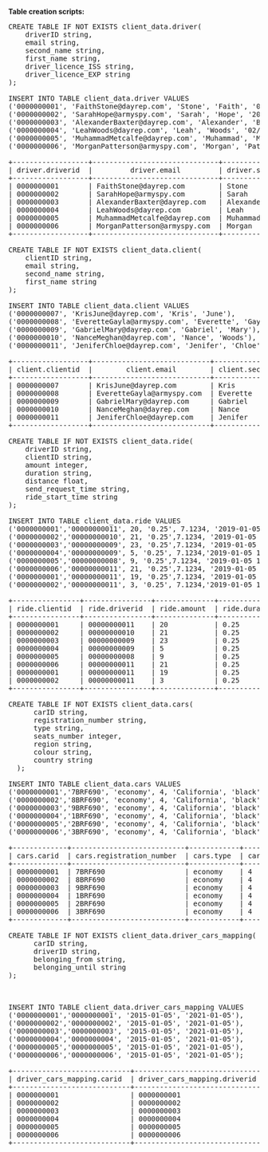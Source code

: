 <b>Table creation scripts:</b>
<pre>
CREATE TABLE IF NOT EXISTS client_data.driver(
    driverID string,
    email string,
    second_name string,
    first_name string,
    driver_licence_ISS string,
    driver_licence_EXP string
);

INSERT INTO TABLE client_data.driver VALUES
('0000000001', 'FaithStone@dayrep.com', 'Stone', 'Faith', '02/05/15', '02/05/20'),
('0000000002', 'SarahHope@armyspy.com', 'Sarah', 'Hope', '20/10/15', '20/10/20'),
('0000000003', 'AlexanderBaxter@dayrep.com', 'Alexander', 'Baxter ', '02/05/15', '02/05/20'),
('0000000004', 'LeahWoods@dayrep.com', 'Leah', 'Woods', '02/05/15', '02/05/20'),
('0000000005', 'MuhammadMetcalfe@dayrep.com', 'Muhammad', 'Metcalfe', '02/05/15', '02/05/20'),
('0000000006', 'MorganPatterson@armyspy.com', 'Morgan', 'Patterson', '02/05/15', '02/05/20');

+------------------+------------------------------+---------------------+--------------------+----------------------------+----------------------------+
| driver.driverid  |         driver.email         | driver.second_name  | driver.first_name  | driver.driver_licence_iss  | driver.driver_licence_exp  |
+------------------+------------------------------+---------------------+--------------------+----------------------------+----------------------------+
| 0000000001       | FaithStone@dayrep.com        | Stone               | Faith              | 02/05/15                   | 02/05/20                   |
| 0000000002       | SarahHope@armyspy.com        | Sarah               | Hope               | 20/10/15                   | 20/10/20                   |
| 0000000003       | AlexanderBaxter@dayrep.com   | Alexander           | Baxter             | 02/05/15                   | 02/05/20                   |
| 0000000004       | LeahWoods@dayrep.com         | Leah                | Woods              | 02/05/15                   | 02/05/20                   |
| 0000000005       | MuhammadMetcalfe@dayrep.com  | Muhammad            | Metcalfe           | 02/05/15                   | 02/05/20                   |
| 0000000006       | MorganPatterson@armyspy.com  | Morgan              | Patterson          | 02/05/15                   | 02/05/20                   |
+------------------+------------------------------+---------------------+--------------------+----------------------------+----------------------------+

CREATE TABLE IF NOT EXISTS client_data.client(
    clientID string,
    email string,
    second_name string,
    first_name string
);

INSERT INTO TABLE client_data.client VALUES
('0000000007', 'KrisJune@dayrep.com', 'Kris', 'June'),
('0000000008', 'EveretteGayla@armyspy.com', 'Everette', 'Gayla'),
('0000000009', 'GabrielMary@dayrep.com', 'Gabriel', 'Mary'),
('0000000010', 'NanceMeghan@dayrep.com', 'Nance', 'Woods'),
('0000000011', 'JeniferChloe@dayrep.com', 'Jenifer', 'Chloe');

+------------------+----------------------------+---------------------+--------------------+
| client.clientid  |        client.email        | client.second_name  | client.first_name  |
+------------------+----------------------------+---------------------+--------------------+
| 0000000007       | KrisJune@dayrep.com        | Kris                | June               |
| 0000000008       | EveretteGayla@armyspy.com  | Everette            | Gayla              |
| 0000000009       | GabrielMary@dayrep.com     | Gabriel             | Mary               |
| 0000000010       | NanceMeghan@dayrep.com     | Nance               | Woods              |
| 0000000011       | JeniferChloe@dayrep.com    | Jenifer             | Chloe              |
+------------------+----------------------------+---------------------+--------------------+

CREATE TABLE IF NOT EXISTS client_data.ride(
    driverID string,
    clientID string,
    amount integer,
    duration string,
    distance float,
    send_request_time string,
    ride_start_time string
);

INSERT INTO TABLE client_data.ride VALUES
('0000000001','00000000011', 20, '0.25', 7.1234, '2019-01-05 13:31:15', '2019-01-05 13:35:15'),
('0000000002','00000000010', 21, '0.25',7.1234, '2019-01-05 13:31:15', '2019-01-05 13:35:15'),
('0000000003','00000000009', 23, '0.25',7.1234, '2019-01-05 13:31:15', '2019-01-05 13:35:15'),
('0000000004','00000000009', 5, '0.25', 7.1234,'2019-01-05 13:31:15', '2019-01-05 13:35:15'),
('0000000005','00000000008', 9, '0.25',7.1234, '2019-01-05 13:31:15', '2019-01-05 13:35:15'),
('0000000006','00000000011', 21, '0.25',7.1234, '2019-01-05 13:31:15', '2019-01-05 13:35:15'),
('0000000001','00000000011', 19, '0.25',7.1234, '2019-01-05 13:31:15', '2019-01-05 13:35:15'),
('0000000002','00000000011', 3, '0.25', 7.1234,'2019-01-05 13:31:15', '2019-01-05 13:35:15');

+----------------+----------------+--------------+----------------+----------------+-------------------------+-----------------------+
| ride.clientid  | ride.driverid  | ride.amount  | ride.duration  | ride.distance  | ride.send_request_time  | ride.ride_start_time  |
+----------------+----------------+--------------+----------------+----------------+-------------------------+-----------------------+
| 0000000001     | 00000000011    | 20           | 0.25           | 7.1234         | 2019-01-05 13:31:15     | 2019-01-05 13:35:15   |
| 0000000002     | 00000000010    | 21           | 0.25           | 7.1234         | 2019-01-05 13:31:15     | 2019-01-05 13:35:15   |
| 0000000003     | 00000000009    | 23           | 0.25           | 7.1234         | 2019-01-05 13:31:15     | 2019-01-05 13:35:15   |
| 0000000004     | 00000000009    | 5            | 0.25           | 7.1234         | 2019-01-05 13:31:15     | 2019-01-05 13:35:15   |
| 0000000005     | 00000000008    | 9            | 0.25           | 7.1234         | 2019-01-05 13:31:15     | 2019-01-05 13:35:15   |
| 0000000006     | 00000000011    | 21           | 0.25           | 7.1234         | 2019-01-05 13:31:15     | 2019-01-05 13:35:15   |
| 0000000001     | 00000000011    | 19           | 0.25           | 7.1234         | 2019-01-05 13:31:15     | 2019-01-05 13:35:15   |
| 0000000002     | 00000000011    | 3            | 0.25           | 7.1234         | 2019-01-05 13:31:15     | 2019-01-05 13:35:15   |
+----------------+----------------+--------------+----------------+----------------+-------------------------+-----------------------+

CREATE TABLE IF NOT EXISTS client_data.cars(
      carID string,
      registration_number string,
      type string,
      seats_number integer,
      region string,
      colour string,
      country string
  );

INSERT INTO TABLE client_data.cars VALUES
('0000000001','7BRF690', 'economy', 4, 'California', 'black', 'USA'),
('0000000002','8BRF690', 'economy', 4, 'California', 'black', 'USA'),
('0000000003','9BRF690', 'economy', 4, 'California', 'black', 'USA'),
('0000000004','1BRF690', 'economy', 4, 'California', 'black', 'USA'),
('0000000005','2BRF690', 'economy', 4, 'California', 'black', 'USA'),
('0000000006','3BRF690', 'economy', 4, 'California', 'black', 'USA');

+-------------+---------------------------+------------+--------------------+--------------+--------------+---------------+
| cars.carid  | cars.registration_number  | cars.type  | cars.seats_number  | cars.region  | cars.colour  | cars.country  |
+-------------+---------------------------+------------+--------------------+--------------+--------------+---------------+
| 0000000001  | 7BRF690                   | economy    | 4                  | California   | black        | USA           |
| 0000000002  | 8BRF690                   | economy    | 4                  | California   | black        | USA           |
| 0000000003  | 9BRF690                   | economy    | 4                  | California   | black        | USA           |
| 0000000004  | 1BRF690                   | economy    | 4                  | California   | black        | USA           |
| 0000000005  | 2BRF690                   | economy    | 4                  | California   | black        | USA           |
| 0000000006  | 3BRF690                   | economy    | 4                  | California   | black        | USA           |
+-------------+---------------------------+------------+--------------------+--------------+--------------+---------------+

CREATE TABLE IF NOT EXISTS client_data.driver_cars_mapping(
      carID string,
      driverID string,
      belonging_from string,
      belonging_until string
);



INSERT INTO TABLE client_data.driver_cars_mapping VALUES
('0000000001','0000000001', '2015-01-05', '2021-01-05'),
('0000000002','0000000002', '2015-01-05', '2021-01-05'),
('0000000003','0000000003', '2015-01-05', '2021-01-05'),
('0000000004','0000000004', '2015-01-05', '2021-01-05'),
('0000000005','0000000005', '2015-01-05', '2021-01-05'),
('0000000006','0000000006', '2015-01-05', '2021-01-05');

+----------------------------+-------------------------------+-------------------------------------+--------------------------------------+
| driver_cars_mapping.carid  | driver_cars_mapping.driverid  | driver_cars_mapping.belonging_from  | driver_cars_mapping.belonging_until  |
+----------------------------+-------------------------------+-------------------------------------+--------------------------------------+
| 0000000001                 | 0000000001                    | 2015-01-05                          | 2021-01-05                           |
| 0000000002                 | 0000000002                    | 2015-01-05                          | 2021-01-05                           |
| 0000000003                 | 0000000003                    | 2015-01-05                          | 2021-01-05                           |
| 0000000004                 | 0000000004                    | 2015-01-05                          | 2021-01-05                           |
| 0000000005                 | 0000000005                    | 2015-01-05                          | 2021-01-05                           |
| 0000000006                 | 0000000006                    | 2015-01-05                          | 2021-01-05                           |
+----------------------------+-------------------------------+-------------------------------------+--------------------------------------+

</pre>
